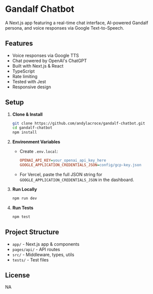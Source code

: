 # Gandalf Chatbot

A Next.js app featuring a real-time chat interface, AI-powered Gandalf persona, and voice responses via Google Text-to-Speech.

## Features

- Voice responses via Google TTS
- Chat powered by OpenAI's ChatGPT
- Built with Next.js & React
- TypeScript
- Rate limiting
- Tested with Jest
- Responsive design

## Setup

1. **Clone & Install**
   ```bash
   git clone https://github.com/andylacroce/gandalf-chatbot.git
   cd gandalf-chatbot
   npm install
   ```
2. **Environment Variables**

   - Create `.env.local`:
     ```ini
     OPENAI_API_KEY=your_openai_api_key_here
     GOOGLE_APPLICATION_CREDENTIALS_JSON=config/gcp-key.json
     ```
   - For Vercel, paste the full JSON string for `GOOGLE_APPLICATION_CREDENTIALS_JSON` in the dashboard.

3. **Run Locally**

   ```bash
   npm run dev
   ```

4. **Run Tests**
   ```bash
   npm test
   ```

## Project Structure

- `app/` - Next.js app & components
- `pages/api/` - API routes
- `src/` - Middleware, types, utils
- `tests/` - Test files

## License

NA
